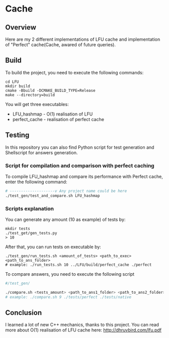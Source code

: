 # Cache

## Overview 

Here are my 2 different implementations of LFU cache and implementation of "Perfect" cache(Cache, awared of future queries).

## Build

To build the project, you need to execute the following commands:
```shell
cd LFU
mkdir build
cmake -Bbuild -DCMAKE_BUILD_TYPE=Release
make --directory=build
```
You will get three executables:
- LFU_hashmap - O(1) realisation of LFU
- perfect_cache - realisation of perfect cache

## Testing

In this repository you can also find Python script for test generation and Shellscript for answers generation.

### Script for compilation and comparison with perfect caching

To compile LFU_hashmap and compare its performance with Perfect cache, enter the following command:
```bash
# --------------------v Any project name could be here
./test_gen/test_and_compare.sh LFU_hashmap
```

### Scripts explanation

You can generate any amount (10 as example) of tests by:
```shell
mkdir tests
./test_get/gen_tests.py
> 10 
```
After that, you can run tests on executable by:
```shell
./test_gen/run_tests.sh <amount_of_tests> <path_to_exec> <path_to_ans_folder>
# example: ./run_tests.sh 10 ../LFU/build/perfect_cache ./perfect
```

To compare answers, you need to execute the following script

```bash
#/test_gen/

./compare.sh <tests_amount> <path_to_ans1_folder> <path_to_ans2_folder>
# example: ./compare.sh 9 ./tests/perfect ./tests/native
```



## Conclusion

I learned a lot of new C++ mechanics, thanks to this project. You can read more about O(1) realisation of LFU cache here: http://dhruvbird.com/lfu.pdf
